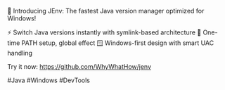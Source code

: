 🚀 Introducing JEnv: The fastest Java version manager optimized for Windows!

⚡️ Switch Java versions instantly with symlink-based architecture
🔄 One-time PATH setup, global effect
🪟 Windows-first design with smart UAC handling

Try it now: https://github.com/WhyWhatHow/jenv

#Java #Windows #DevTools